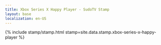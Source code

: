 ```yaml
---
title: Xbox Series X Happy Player - SudoTV Stamp
layout: base
localization: en-US
---
```


{% include stamp/stamp.html
    stamp=site.data.stamp.xbox-series-x-happy-player
%}